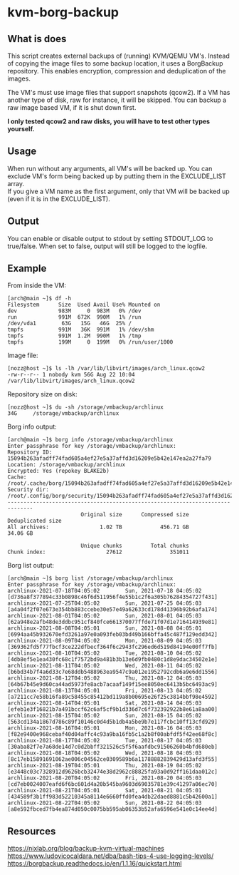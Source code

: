 # kvm-borg-backup

## What is does
This script creates external backups of (running) KVM/QEMU VM's. Instead of copying the image files to some backup location, it uses a BorgBackup repository. This enables encryption, compression and deduplication of the images.

The VM's must use image files that support snapshots (qcow2). If a VM has another type of disk, raw for instance, it will be skipped. You can backup a raw image based VM, if it is shut down first.

**I only tested qcow2 and raw disks, you will have to test other types yourself.**
## Usage
When run without any arguments, all VM's will be backed up. You can exclude VM's form being backed up by putting them in the EXCLUDE_LIST array.  
If you give a VM name as the first argument, only that VM will be backed up (even if it is in the EXCLUDE_LIST).  

## Output
You can enable or disable output to stdout by setting STDOUT_LOG to true/false. When set to false, output will still be logged to the logfile.  

## Example

From inside the VM:
```
[arch@main ~]$ df -h
Filesystem      Size  Used Avail Use% Mounted on
dev             983M     0  983M   0% /dev
run             991M  672K  990M   1% /run
/dev/vda1        63G   15G   46G  25% /
tmpfs           991M   36K  991M   1% /dev/shm
tmpfs           991M  1.2M  990M   1% /tmp
tmpfs           199M     0  199M   0% /run/user/1000
```
Image file:
```
[nozz@host ~]$ ls -lh /var/lib/libvirt/images/arch_linux.qcow2
-rw-r--r-- 1 nobody kvm 56G Aug 22 10:04 /var/lib/libvirt/images/arch_linux.qcow2
```
Repository size on disk:
```
[nozz@host ~]$ du -sh /storage/vmbackup/archlinux
34G     /storage/vmbackup/archlinux
```
Borg info output:
```
[arch@main ~]$ borg info /storage/vmbackup/archlinux
Enter passphrase for key /storage/vmbackup/archlinux:
Repository ID: 15094b263afadff74fad605a4ef27e5a37affd3d16209e5b42e147ea2a27fa79
Location: /storage/vmbackup/archlinux
Encrypted: Yes (repokey BLAKE2b)
Cache: /root/.cache/borg/15094b263afadff74fad605a4ef27e5a37affd3d16209e5b42e147ea2a27fa79
Security dir: /root/.config/borg/security/15094b263afadff74fad605a4ef27e5a37affd3d16209e5b42e147ea2a27fa79
------------------------------------------------------------------------------
                       Original size      Compressed size    Deduplicated size
All archives:                1.02 TB            456.71 GB             34.06 GB

                       Unique chunks         Total chunks
Chunk index:                   27612               351011

```
Borg list output:
```
[arch@main ~]$ borg list /storage/vmbackup/archlinux
Enter passphrase for key /storage/vmbackup/archlinux:
archlinux-2021-07-18T04:05:02        Sun, 2021-07-18 04:05:02 [d736a8f377894c33b0898c46f6d511956f4e55b1c2f6a305b76284354727f431]
archlinux-2021-07-25T04:05:02        Sun, 2021-07-25 04:05:03 [a4a04f2f07e673e354bb883ccebe30e57e49a62633cd178d41396b92b6afa174]
archlinux-2021-08-01T04:05:02        Sun, 2021-08-01 04:05:03 [62a948e2afb48de3ddbc951cf840fce661370077ffde71f07d1e716414939e81]
archlinux-2021-08-08T04:05:01        Sun, 2021-08-08 04:05:01 [6994aa45b932670efd3261a97e0a093feb03bd49b166bffa45c487f129edd342]
archlinux-2021-08-09T04:05:02        Mon, 2021-08-09 04:05:03 [369362fd5f77fbcf3ce222dfbecf364f6c2943fc296ed6d519d84194e00ff7fb]
archlinux-2021-08-10T04:05:02        Tue, 2021-08-10 04:05:02 [4db8ef5e1ea430fc68c1f7572bd9a481b3b13e6d9fb0480c1d8e9dac34502e1e]
archlinux-2021-08-11T04:05:02        Wed, 2021-08-11 04:05:02 [b6bd34b7f4a6d33c7e68ddb5488963ea9547c9a012e1952792cdb6a9e6dd1556]
archlinux-2021-08-12T04:05:02        Thu, 2021-08-12 04:05:03 [64b67b45e9d60ca44ad5973fe8acb7acaaf149f15ee8050ec6413b5bc6493ac9]
archlinux-2021-08-13T04:05:01        Fri, 2021-08-13 04:05:02 [a7211cc7e58b16fa89c58455c85412bd119a8b00695e26f25c3814bbf98e4592]
archlinux-2021-08-14T04:05:01        Sat, 2021-08-14 04:05:03 [efeb1e3f16821b7a491bccf62c6af5cf9b1d336d7c6f732392922b8e61a8aa00]
archlinux-2021-08-15T04:05:02        Sun, 2021-08-15 04:05:02 [563cd134a1867d786c89f10146c0d4d5b1db4a5be9b7e117fcbc10ff13cfd929]
archlinux-2021-08-16T04:05:01        Mon, 2021-08-16 04:05:03 [f82e9400e968cebaf40d04affc4c93a9ba16fb5c1a2b8f00abfdf5f42ee68f8c]
archlinux-2021-08-17T04:05:02        Tue, 2021-08-17 04:05:03 [30aba82f7e7a68de14d7c0d2bbff321526c5f5f6aafdbc91506260b4bfd680eb]
archlinux-2021-08-18T04:05:02        Wed, 2021-08-18 04:05:03 [8c17eb15891691062ae006c04562ce0309589b6a11788882839429d13afd3f55]
archlinux-2021-08-19T04:05:01        Thu, 2021-08-19 04:05:02 [e3448c03c7328912d9626bcb32474e38d2962c88825fa93a0d92ff161daa012c]
archlinux-2021-08-20T04:05:02        Fri, 2021-08-20 04:05:03 [cd7eb0024007eafd6f6bc601d4a20b545ba9603d69035781e39c41297a06ec70]
archlinux-2021-08-21T04:05:01        Sat, 2021-08-21 04:05:01 [434589f3b1ff983d52210345a8114e6660ffd0fea4db22daed8881c5b42600a1]
archlinux-2021-08-22T04:05:02        Sun, 2021-08-22 04:05:03 [a8e592fbced7fb4ea874d050c0075bb595ab06353b52afa6596e541e0c14ee4d]
```

## Resources
https://nixlab.org/blog/backup-kvm-virtual-machines  
https://www.ludovicocaldara.net/dba/bash-tips-4-use-logging-levels/  
https://borgbackup.readthedocs.io/en/1.1.16/quickstart.html
